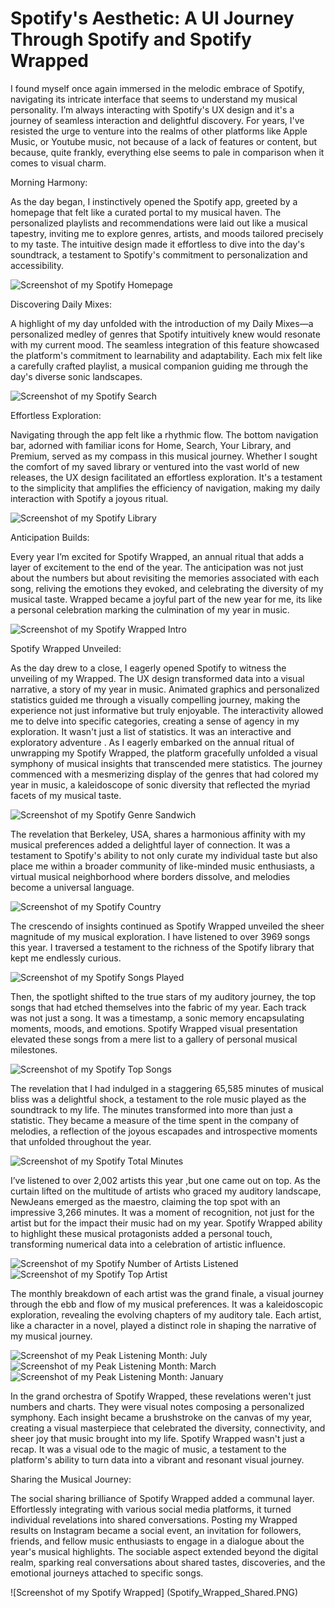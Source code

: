 # Spotify's Aesthetic: A UI Journey Through Spotify and Spotify Wrapped

I found myself once again immersed in the melodic embrace of Spotify, navigating its intricate interface that seems to understand my musical personality. I’m always interacting with Spotify's UX design and it's a journey of seamless interaction and delightful discovery. For years, I've resisted the urge to venture into the realms of other platforms like Apple Music, or Youtube music, not because of a lack of features or content, but because, quite frankly, everything else seems to pale in comparison when it comes to visual charm.

Morning Harmony:

As the day began, I instinctively opened the Spotify app, greeted by a homepage that felt like a curated portal to my musical haven. The personalized playlists and recommendations were laid out like a musical tapestry, inviting me to explore genres, artists, and moods tailored precisely to my taste. The intuitive design made it effortless to dive into the day's soundtrack, a testament to Spotify's commitment to personalization and accessibility.

![Screenshot of my Spotify Homepage](Spotify_Home.png)

Discovering Daily Mixes:

A highlight of my day unfolded with the introduction of my Daily Mixes—a personalized medley of genres that Spotify intuitively knew would resonate with my current mood. The seamless integration of this feature showcased the platform's commitment to learnability and adaptability. Each mix felt like a carefully crafted playlist, a musical companion guiding me through the day's diverse sonic landscapes.

![Screenshot of my Spotify Search](Spotify_Search.PNG)

Effortless Exploration:

Navigating through the app felt like a rhythmic flow. The bottom navigation bar, adorned with familiar icons for Home, Search, Your Library, and Premium, served as my compass in this musical journey. Whether I sought the comfort of my saved library or ventured into the vast world of new releases, the UX design facilitated an effortless exploration. It's a testament to the simplicity that amplifies the efficiency of navigation, making my daily interaction with Spotify a joyous ritual.

![Screenshot of my Spotify Library](Spotify_Library.png)








Anticipation Builds:

Every year I’m excited for Spotify Wrapped, an annual ritual that adds a layer of excitement to the end of the year. The anticipation was not just about the numbers but about revisiting the memories associated with each song, reliving the emotions they evoked, and celebrating the diversity of my musical taste. Wrapped became a joyful part of the new year for me, its like a personal celebration marking the culmination of my year in music.

![Screenshot of my Spotify Wrapped Intro](Spotify_Wrapped_Intro.png)

Spotify Wrapped Unveiled:

As the day drew to a close, I eagerly opened Spotify to witness the unveiling of my Wrapped. The UX design transformed data into a visual narrative, a story of my year in music. Animated graphics and personalized statistics guided me through a visually compelling journey, making the experience not just informative but truly enjoyable. The interactivity allowed me to delve into specific categories, creating a sense of agency in my exploration. It wasn't just a list of statistics. It was an interactive and exploratory adventure
.
As I eagerly embarked on the annual ritual of unwrapping my Spotify Wrapped, the platform gracefully unfolded a visual symphony of musical insights that transcended mere statistics. The journey commenced with a mesmerizing display of the genres that had colored my year in music, a kaleidoscope of sonic diversity that reflected the myriad facets of my musical taste.

![Screenshot of my Spotify Genre Sandwich](Spotify_Genre_Sandwhich.PNG)

The revelation that Berkeley, USA, shares a harmonious affinity with my musical preferences added a delightful layer of connection. It was a testament to Spotify's ability to not only curate my individual taste but also place me within a broader community of like-minded music enthusiasts, a virtual musical neighborhood where borders dissolve, and melodies become a universal language.

![Screenshot of my Spotify Country](Spotify_Country.PNG)






The crescendo of insights continued as Spotify Wrapped unveiled the sheer magnitude of my musical exploration. I have listened to over 3969 songs this year. I traversed a testament to the richness of the Spotify library that kept me endlessly curious.

![Screenshot of my Spotify Songs Played](Spotify_Songs_Played.PNG)

Then, the spotlight shifted to the true stars of my auditory journey, the top songs that had etched themselves into the fabric of my year. Each track was not just a song. It was a timestamp, a sonic memory encapsulating moments, moods, and emotions. Spotify Wrapped visual presentation elevated these songs from a mere list to a gallery of personal musical milestones.

![Screenshot of my Spotify Top Songs](Spotify_Top_Songs.PNG)


The revelation that I had indulged in a staggering 65,585 minutes of musical bliss was a delightful shock, a testament to the role music played as the soundtrack to my life. The minutes transformed into more than just a statistic. They became a measure of the time spent in the company of melodies, a reflection of the joyous escapades and introspective moments that unfolded throughout the year.

![Screenshot of my Spotify Total Minutes](Spotify_Minutes.PNG)

I’ve listened to over 2,002 artists this year ,but one came out on top. As the curtain lifted on the multitude of artists who graced my auditory landscape, NewJeans emerged as the maestro, claiming the top spot with an impressive 3,266 minutes. It was a moment of recognition, not just for the artist but for the impact their music had on my year. Spotify Wrapped ability to highlight these musical protagonists added a personal touch, transforming numerical data into a celebration of artistic influence.

![Screenshot of my Spotify Number of Artists Listened](Spotify_Artists_Numbers.PNG)
![Screenshot of my Spotify Top Artist](Spotify_Top_Artist.PNG)


The monthly breakdown of each artist was the grand finale, a visual journey through the ebb and flow of my musical preferences. It was a kaleidoscopic exploration, revealing the evolving chapters of my auditory tale. Each artist, like a character in a novel, played a distinct role in shaping the narrative of my musical journey.

![Screenshot of my Peak Listening  Month: July](July.PNG)
![Screenshot of my Peak Listening  Month: March](March.PNG)
![Screenshot of my Peak Listening  Month: January](January.PNG)



In the grand orchestra of Spotify Wrapped, these revelations weren't just numbers and charts. They were visual notes composing a personalized symphony. Each insight became a brushstroke on the canvas of my year, creating a visual masterpiece that celebrated the diversity, connectivity, and sheer joy that music brought into my life. Spotify Wrapped wasn't just a recap. It was a visual ode to the magic of music, a testament to the platform's ability to turn data into a vibrant and resonant visual journey.

Sharing the Musical Journey:

The social sharing brilliance of Spotify Wrapped added a communal layer. Effortlessly integrating with various social media platforms, it turned individual revelations into shared conversations. Posting my Wrapped results on Instagram became a social event, an invitation for followers, friends, and fellow music enthusiasts to engage in a dialogue about the year's musical highlights. The sociable aspect extended beyond the digital realm, sparking real conversations about shared tastes, discoveries, and the emotional journeys attached to specific songs.

![Screenshot of my Spotify Wrapped] (Spotify_Wrapped_Shared.PNG)
